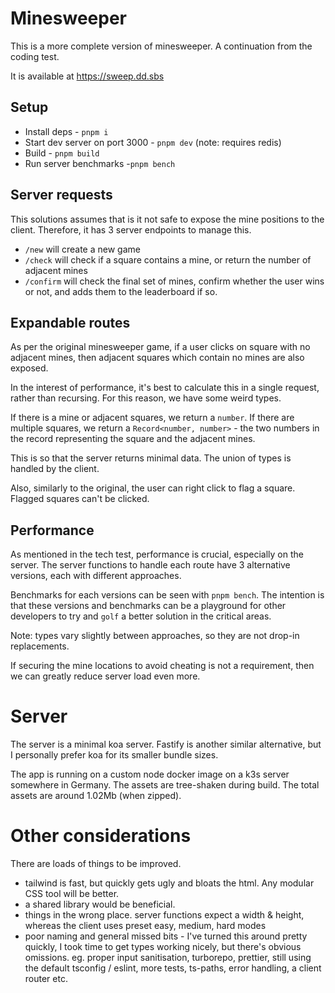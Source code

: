 # Minesweeper

This is a more complete version of minesweeper. A continuation from the coding test.

It is available at https://sweep.dd.sbs

## Setup

- Install deps - `pnpm i`
- Start dev server on port 3000 - `pnpm dev` (note: requires redis)
- Build - `pnpm build`
- Run server benchmarks -`pnpm bench`

## Server requests

This solutions assumes that is it not safe to expose the mine positions to the client.
Therefore, it has 3 server endpoints to manage this.

- `/new` will create a new game
- `/check` will check if a square contains a mine, or return the number of adjacent mines
- `/confirm` will check the final set of mines, confirm whether the user wins or not, and adds them to the leaderboard if so.

## Expandable routes

As per the original minesweeper game, if a user clicks on square with no adjacent mines, then adjacent squares which contain no mines are also exposed.

In the interest of performance, it's best to calculate this in a single request, rather than recursing. For this reason, we have some weird types.

If there is a mine or adjacent squares, we return a `number`. If there are multiple squares, we return a `Record<number, number>` - the two numbers in the record representing the square and the adjacent mines.

This is so that the server returns minimal data. The union of types is handled by the client.

Also, similarly to the original, the user can right click to flag a square. Flagged squares can't be clicked.

## Performance

As mentioned in the tech test, performance is crucial, especially on the server. The server functions to handle each route have 3 alternative versions, each with different approaches.

Benchmarks for each versions can be seen with `pnpm bench`. The intention is that these versions and benchmarks can be a playground for other developers to try and `golf` a better solution in the critical areas.

Note: types vary slightly between approaches, so they are not drop-in replacements.

If securing the mine locations to avoid cheating is not a requirement, then we can greatly reduce server load even more.

# Server

The server is a minimal koa server. Fastify is another similar alternative, but I personally prefer koa for its smaller bundle sizes.

The app is running on a custom node docker image on a k3s server somewhere in Germany. The assets are tree-shaken during build.
The total assets are around 1.02Mb (when zipped).

# Other considerations

There are loads of things to be improved.

- tailwind is fast, but quickly gets ugly and bloats the html. Any modular CSS tool will be better.
- a shared library would be beneficial.
- things in the wrong place. server functions expect a width & height, whereas the client uses preset easy, medium, hard modes
- poor naming and general missed bits - I've turned this around pretty quickly, I took time to get types working nicely, but there's obvious omissions. eg. proper input sanitisation, turborepo, prettier, still using the default tsconfig / eslint, more tests, ts-paths, error handling, a client router etc.
